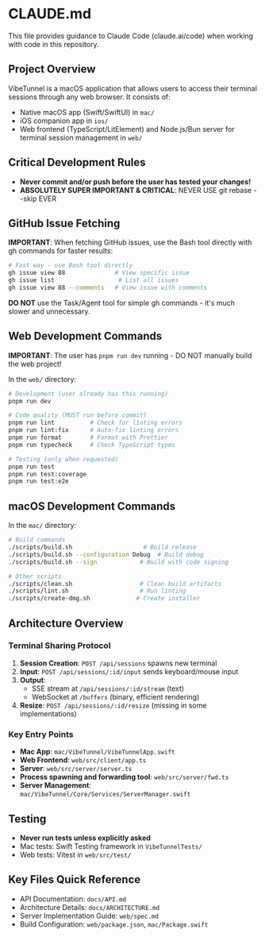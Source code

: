 # CLAUDE.md

This file provides guidance to Claude Code (claude.ai/code) when working with code in this repository.

## Project Overview

VibeTunnel is a macOS application that allows users to access their terminal sessions through any web browser. It consists of:
- Native macOS app (Swift/SwiftUI) in `mac/`
- iOS companion app in `ios/`
- Web frontend (TypeScript/LitElement) and Node.js/Bun server for terminal session management in `web/`

## Critical Development Rules

- **Never commit and/or push before the user has tested your changes!**
- **ABSOLUTELY SUPER IMPORTANT & CRITICAL**: NEVER USE git rebase --skip EVER

## GitHub Issue Fetching

**IMPORTANT**: When fetching GitHub issues, use the Bash tool directly with gh commands for faster results:

```bash
# Fast way - use Bash tool directly
gh issue view 88              # View specific issue
gh issue list                  # List all issues
gh issue view 88 --comments   # View issue with comments
```

**DO NOT** use the Task/Agent tool for simple gh commands - it's much slower and unnecessary.

## Web Development Commands

**IMPORTANT**: The user has `pnpm run dev` running - DO NOT manually build the web project!

In the `web/` directory:

```bash
# Development (user already has this running)
pnpm run dev

# Code quality (MUST run before commit)
pnpm run lint          # Check for linting errors
pnpm run lint:fix      # Auto-fix linting errors
pnpm run format        # Format with Prettier
pnpm run typecheck     # Check TypeScript types

# Testing (only when requested)
pnpm run test
pnpm run test:coverage
pnpm run test:e2e
```

## macOS Development Commands

In the `mac/` directory:

```bash
# Build commands
./scripts/build.sh                    # Build release
./scripts/build.sh --configuration Debug  # Build debug
./scripts/build.sh --sign            # Build with code signing

# Other scripts
./scripts/clean.sh                   # Clean build artifacts
./scripts/lint.sh                    # Run linting
./scripts/create-dmg.sh             # Create installer
```

## Architecture Overview

### Terminal Sharing Protocol
1. **Session Creation**: `POST /api/sessions` spawns new terminal
2. **Input**: `POST /api/sessions/:id/input` sends keyboard/mouse input
3. **Output**:
   - SSE stream at `/api/sessions/:id/stream` (text)
   - WebSocket at `/buffers` (binary, efficient rendering)
4. **Resize**: `POST /api/sessions/:id/resize` (missing in some implementations)

### Key Entry Points
- **Mac App**: `mac/VibeTunnel/VibeTunnelApp.swift`
- **Web Frontend**: `web/src/client/app.ts`
- **Server**: `web/src/server/server.ts`
- **Process spawning and forwarding tool**:  `web/src/server/fwd.ts`
- **Server Management**: `mac/VibeTunnel/Core/Services/ServerManager.swift`

## Testing

- **Never run tests unless explicitly asked**
- Mac tests: Swift Testing framework in `VibeTunnelTests/`
- Web tests: Vitest in `web/src/test/`

## Key Files Quick Reference

- API Documentation: `docs/API.md`
- Architecture Details: `docs/ARCHITECTURE.md`
- Server Implementation Guide: `web/spec.md`
- Build Configuration: `web/package.json`, `mac/Package.swift`